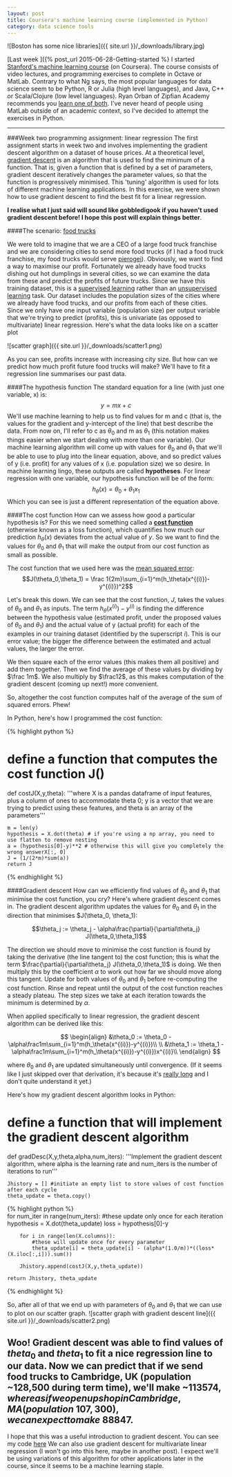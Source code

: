 ```yaml
---
layout: post
title: Coursera's machine learning course (implemented in Python)
category: data science tools
---
```


![Boston has some nice libraries]({{ site.url }}/_downloads/library.jpg)

[Last week ]({% post_url 2015-06-28-Getting-started %} I started [Stanford's machine learning course](https://www.coursera.org/learn/machine-learning) (on Coursera). The course consists of video lectures, and programming exercises 
to complete in Octave or MatLab. Contrary to what Ng says, the most popular languages for data science seem to be Python, R or Julia (high level languages), and Java, C++ or Scala/Clojure (low level languages). Ryan Orban of Zipfian Academy recommends you 
[learn one of both](https://www.youtube.com/watch?v=c52IOlnPw08#t=8m35s). I've never heard of people using MatLab outside of an academic context, so I've decided to attempt the exercises in Python.

---------------------------------------------------------
###Week two programming assignment: linear regression
The first assignment starts in week two and involves implementing the gradient descent algorithm on a dataset of house prices. At a theoretical level, [gradient descent](https://en.wikipedia.org/wiki/Gradient_descent) is an algorithm that is used to find the minimum of a function. That is, 
given a function that is defined by a set of parameters, gradient descent iteratively changes the parameter values, so that the function is progressively minimised. This 'tuning' algorithm is used for lots of different machine learning applications. In this exercise, we were shown how to use gradient descent to find the best fit for a linear regression.  

**I realise what I just said will sound like 
gobbledigook if you haven't used gradient descent before! I hope this post will explain things better**.
 
####The scenario: [food trucks](http://www.imdb.com/title/tt2883512/)

We were told to imagine that we are a CEO of a large food truck franchise and we are considering cities to send more food trucks (if I had a food truck franchise, my food trucks would serve [pierogei](https://en.wikipedia.org/wiki/Pierogi_)).
Obviously, we want to find a way to maximise our profit. Fortunately we already have food trucks dishing out hot dumplings in several cities, 
so we can examine the data from these and predict the profits of future trucks. 
Since we have this training dataset, this is a [supervised learning](https://en.wikipedia.org/wiki/Supervised_learning) rather than an [unsupervised learning](https://en.wikipedia.org/wiki/Unsupervised_learning) task. 
Our dataset includes the population sizes of the cities where we already have food trucks, and our profits from each of these cities. Since we only have one input variable (population size) per output variable that we're trying to predict (profits), this is univariate (as opposed to multivariate) linear regression. 
Here's what the data looks like on a scatter plot

![scatter graph]({{ site.url }}/_downloads/scatter1.png)

As you can see, profits increase with increasing city size. But how can we predict how much profit future food trucks will make? We'll have to fit a regression line summarises our past data.

####The hypothesis function
The standard equation for a line (with just one variable, x) is:
$$y = mx + c$$
We'll use machine learning to help us to find values for m and c (that is, the values for the gradient and y-intercept of the line) that best describe the data. From now on, I'll refer to c as $\theta_0$ and m as $\theta_1$ (this notation makes things easier when we start dealing with more than one variable).
Our machine learning algorithm will come up with values for $\theta_0$ and $\theta_1$ that we'll be able to use to plug into the linear equation, above, and so predict values of y (i.e. profit) for any values of x (i.e. population size) we so desire. 
In machine learning lingo, these outputs are called **hypotheses**. For linear regression with one variable, our hypothesis function will be of the form:
$$h_\theta(x) = \theta_0 + \theta_1x_1$$
Which you can see is just a different representation of the equation above.

####The cost function
How can we assess how good a particular hypothesis is? For this we need something called a [**cost function**](https://en.wikipedia.org/wiki/Loss_function) (otherwise known as a loss function), which quantifies how much our prediction $h_\theta(x)$ 
deviates from the actual value of $y$. So we want to find the values for $\theta_0$ and $\theta_1$ that will make the output from our cost function as small as possible. 

The cost function that we used here was the [mean squared error](https://en.wikipedia.org/wiki/Mean_squared_error):
$$J(\theta_0,\theta_1) = \frac 1{2m}\sum_{i=1}^m(h_\theta(x^{(i)})-y^{(i)})^2$$

Let's break this down. We can see that the cost function, $J$, takes the values of $\theta_0$ and $\theta_1$ as inputs. The term $h_\theta(x^{(i)})-y^{(i)}$ is finding the difference between the hypothesis value
 (estimated profit, under the proposed values of $\theta_0$ and $\theta_1$) and the actual value of y (actual profit) for each of the examples in our training dataset (identified by the superscript $i$). This is our error value; the bigger the difference 
 between the estimated and actual values, the larger the error. 
 
 We then square each of the error values (this makes them all positive) and add them together. Then we find the average of these values by dividing by $\frac 1m$. We also multiply by $\frac12$, as this makes computation
of the gradient descent (coming up next!) more convenient. 

 So, altogether the cost function computes half of the average of the sum of squared errors. Phew!
 
 In Python, here's how I programmed the cost function:
 
 {% highlight python %}

 # define a function that computes the cost function J()
 def costJ(X,y,theta):
    '''where X is a pandas dataframe of input features, plus a column of ones to accommodate theta 0; 
    y is a vector that we are trying to predict using these features, and theta is an array of the parameters'''
    
    m = len(y)
    hypothesis = X.dot(theta) # if you're using a np array, you need to use flatten to remove nesting
    a = (hypothesis[0]-y)**2 # otherwise this will give you completely the wrong answerX[:, 0]
    J = (1/(2*m)*sum(a))
    return J

{% endhighlight %}
 
 ####Gradient descent
 How can we efficiently find values of $\theta_0$ and $\theta_1$ that minimise the cost function, you cry? Here's where gradient descent comes in. The gradient descent algorithm updates the values for $\theta_0$ and $\theta_1$
 in the direction that minimises $J(\theta_0, \theta_1):

$$\theta_j := \theta_j - \alpha\frac{\partial}{\partial\theta_j} J(\theta_0,\theta_1)$$
 
 The direction we should move to minimise the cost function is found by taking the derivative (the line tangent to) the cost function; this is what the term $\frac{\partial}{\partial\theta_j} J(\theta_0,\theta_1)$ is doing.
 We then multiply this by the coefficient $\alpha$ to work out how far we should move along this tangent. Update for both values of $\theta_0$ and $\theta_1$ before re-computing the cost function. Rinse and repeat until 
 the output of the cost function reaches a steady plateau. The step sizes we take at each iteration towards the minimum is determined by $\alpha$. 
 
 When applied specifically to linear regression, the gradient descent algorithm can be derived like this:
 
 $$
 \begin{align}
 &\theta_0 := \theta_0 - \alpha\frac1m\sum_{i=1}^m(h_\theta(x^{(i)})-y^{(i)})\\
 \\
  &\theta_1 := \theta_1 - \alpha\frac1m\sum_{i=1}^m(h_\theta(x^{(i)})-y^{(i)})x^{(i)}\\
  \end{align}
  $$
  
  where $\theta_0$ and $\theta_1$ are updated simultaneously until convergence. (If it seems like I just skipped over that derivation, it's because it's [really long](http://math.stackexchange.com/questions/70728/partial-derivative-in-gradient-descent-for-two-variables/189792#189792)
  and I don't quite understand it yet.)
  
  Here's how my gradient descent algorithm looks in Python:
  # define a function that will implement the gradient descent algorithm
def gradDesc(X,y,theta,alpha,num_iters):
    '''Implement the gradient descent algorithm, where alpha is the learning rate and num_iters is the number of iterations to run'''
    
    Jhistory = [] #initiate an empty list to store values of cost function after each cycle
    theta_update = theta.copy()   
    
 {% highlight python %}   
    for num_iter in range(num_iters):
        #these update only once for each iteration
        hypothesis = X.dot(theta_update)
        loss = hypothesis[0]-y 
        
        for i in range(len(X.columns)):
            #these will update once for every parameter
            theta_update[i] = theta_update[i] - (alpha*(1.0/m))*((loss*(X.iloc[:,i])).sum())

        Jhistory.append(costJ(X,y,theta_update))
        
    return Jhistory, theta_update
{% endhighlight %}

So, after all of that we end up with parameters of $\theta_0$ and $\theta_1$ that we can use to plot on our scatter graph.
![scatter graph with gradient descent line]({{ site.url }}/_downloads/scatter2.png)

Woo! Gradient descent was able to find values of $theta_0$ and $theta_1$ to fit a nice regression line to our data. Now we can predict that if we send food trucks to Cambridge, UK (population ~128,500 during term time),
we'll make ~$113574, whereas if we open up shop in Cambridge, MA (population ~107,300), we can expect to make ~$88847.
---------------------------------------------------------
I hope that this was a useful introduction to gradient descent. You can see my code [here](http://nbviewer.ipython.org/github/linbug/Coursera-s-machine-learning-course/blob/master/ml%20ex1.ipynb) We can also use gradient descent for multivariate linear regression
(I won't go into this here, maybe in another post). I expect we'll be using variations of this algorithm for other applications later in the course, since it seems to be a machine learning staple.

